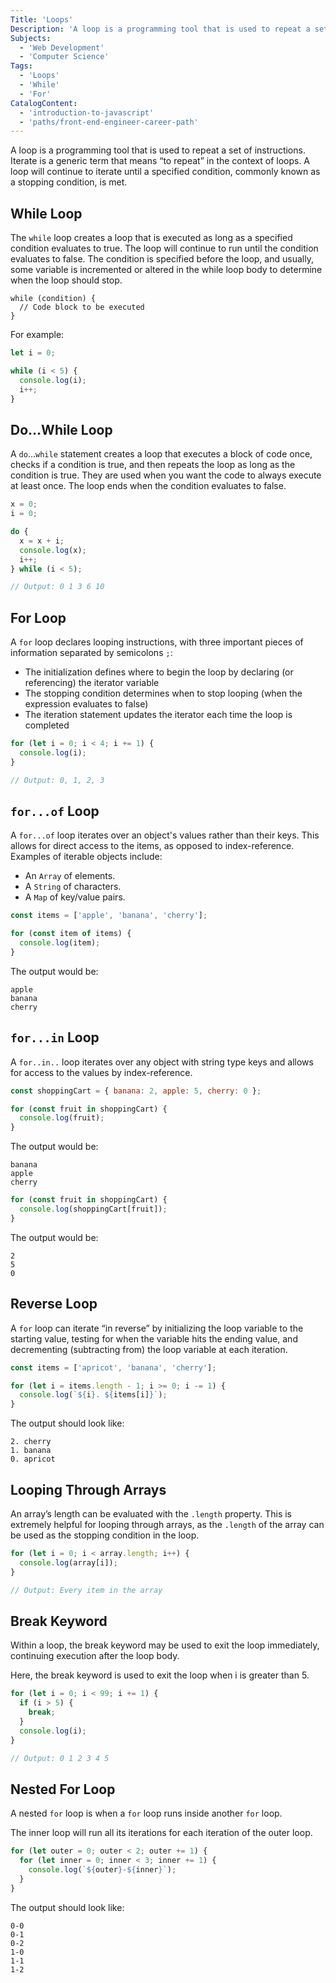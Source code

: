 ```yaml
---
Title: 'Loops'
Description: 'A loop is a programming tool that is used to repeat a set of instructions. Iterate is a generic term that means “to repeat” in the context of loops. A loop will continue to iterate until a specified condition, commonly known as a stopping condition, is met.'
Subjects:
  - 'Web Development'
  - 'Computer Science'
Tags:
  - 'Loops'
  - 'While'
  - 'For'
CatalogContent:
  - 'introduction-to-javascript'
  - 'paths/front-end-engineer-career-path'
---
```


A loop is a programming tool that is used to repeat a set of instructions. Iterate is a generic term that means “to repeat” in the context of loops. A loop will continue to iterate until a specified condition, commonly known as a stopping condition, is met.

## While Loop

The `while` loop creates a loop that is executed as long as a specified condition evaluates to true. The loop will continue to run until the condition evaluates to false. The condition is specified before the loop, and usually, some variable is incremented or altered in the while loop body to determine when the loop should stop.

```pseudo
while (condition) {
  // Code block to be executed
}
```

For example:

```js
let i = 0;

while (i < 5) {
  console.log(i);
  i++;
}
```

## Do…While Loop

A `do`...`while` statement creates a loop that executes a block of code once, checks if a condition is true, and then repeats the loop as long as the condition is true. They are used when you want the code to always execute at least once. The loop ends when the condition evaluates to false.

```js
x = 0;
i = 0;

do {
  x = x + i;
  console.log(x);
  i++;
} while (i < 5);

// Output: 0 1 3 6 10
```

## For Loop

A `for` loop declares looping instructions, with three important pieces of information separated by semicolons `;`:

- The initialization defines where to begin the loop by declaring (or referencing) the iterator variable
- The stopping condition determines when to stop looping (when the expression evaluates to false)
- The iteration statement updates the iterator each time the loop is completed

```js
for (let i = 0; i < 4; i += 1) {
  console.log(i);
}

// Output: 0, 1, 2, 3
```

## `for...of` Loop

A `for...of` loop iterates over an object's values rather than their keys. This allows for direct access to the items, as opposed to index-reference. Examples of iterable objects include:

- An `Array` of elements.
- A `String` of characters.
- A `Map` of key/value pairs.

```js
const items = ['apple', 'banana', 'cherry'];

for (const item of items) {
  console.log(item);
}
```

The output would be:

```shell
apple
banana
cherry
```

## `for...in` Loop

A `for..in..` loop iterates over any object with string type keys and allows for access to the values by index-reference.

```js
const shoppingCart = { banana: 2, apple: 5, cherry: 0 };

for (const fruit in shoppingCart) {
  console.log(fruit);
}
```

The output would be:

```shell
banana
apple
cherry
```

```js
for (const fruit in shoppingCart) {
  console.log(shoppingCart[fruit]);
}
```

The output would be:

```shell
2
5
0
```

## Reverse Loop

A `for` loop can iterate “in reverse” by initializing the loop variable to the starting value, testing for when the variable hits the ending value, and decrementing (subtracting from) the loop variable at each iteration.

```js
const items = ['apricot', 'banana', 'cherry'];

for (let i = items.length - 1; i >= 0; i -= 1) {
  console.log(`${i}. ${items[i]}`);
}
```

The output should look like:

```shell
2. cherry
1. banana
0. apricot
```

## Looping Through Arrays

An array’s length can be evaluated with the `.length` property. This is extremely helpful for looping through arrays, as the `.length` of the array can be used as the stopping condition in the loop.

```js
for (let i = 0; i < array.length; i++) {
  console.log(array[i]);
}

// Output: Every item in the array
```

## Break Keyword

Within a loop, the break keyword may be used to exit the loop immediately, continuing execution after the loop body.

Here, the break keyword is used to exit the loop when i is greater than 5.

```js
for (let i = 0; i < 99; i += 1) {
  if (i > 5) {
    break;
  }
  console.log(i);
}

// Output: 0 1 2 3 4 5
```

## Nested For Loop

A nested `for` loop is when a `for` loop runs inside another `for` loop.

The inner loop will run all its iterations for each iteration of the outer loop.

```js
for (let outer = 0; outer < 2; outer += 1) {
  for (let inner = 0; inner < 3; inner += 1) {
    console.log(`${outer}-${inner}`);
  }
}
```

The output should look like:

```
0-0
0-1
0-2
1-0
1-1
1-2
```

